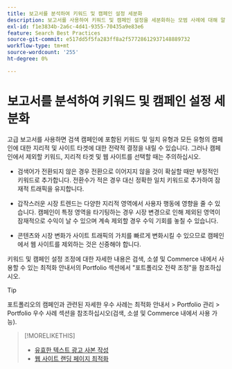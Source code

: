 ```yaml
---
title: 보고서를 분석하여 키워드 및 캠페인 설정 세분화
description: 보고서를 사용하여 키워드 및 캠페인 설정을 세분화하는 모범 사례에 대해 알아봅니다.
exl-id: f1e3834b-2a6c-4d41-9355-70435a9e83e6
feature: Search Best Practices
source-git-commit: e517dd5f5fa283ff8a2f57728612937148889732
workflow-type: tm+mt
source-wordcount: '255'
ht-degree: 0%

---
```


# 보고서를 분석하여 키워드 및 캠페인 설정 세분화

고급 보고서를 사용하면 검색 캠페인에 포함된 키워드 및 일치 유형과 모든 유형의 캠페인에 대한 지리적 및 사이트 타겟에 대한 전략적 결정을 내릴 수 있습니다. 그러나 캠페인에서 제외할 키워드, 지리적 타겟 및 웹 사이트를 선택할 때는 주의하십시오.

* 검색어가 전환되지 않은 경우 전환으로 이어지지 않을 것이 확실할 때만 부정적인 키워드로 추가합니다. 전환수가 적은 경우 대신 정확한 일치 키워드로 추가하여 잠재적 트래픽을 유지합니다.

* 갑작스러운 시장 트렌드는 다양한 지리적 영역에서 사용자 행동에 영향을 줄 수 있습니다. 캠페인이 특정 영역을 타기팅하는 경우 시장 변경으로 인해 제외된 영역이 잠재적으로 수익이 날 수 있으며 계속 제외할 경우 수익 기회를 놓칠 수 있습니다.

* 콘텐츠와 시장 변화가 사이트 트래픽의 가치를 빠르게 변화시킬 수 있으므로 캠페인에서 웹 사이트를 제외하는 것은 신중해야 합니다.

키워드 및 캠페인 설정 조정에 대한 자세한 내용은 검색, 소셜 및 Commerce 내에서 사용할 수 있는 최적화 안내서의 Portfolio 섹션에서 &quot;포트폴리오 전략 조정&quot;을 참조하십시오.<!-- verify convention for referencing Optimization Guide here -->

>[!TIP]
>
>포트폴리오의 캠페인과 관련된 자세한 우수 사례는 최적화 안내서 > Portfolio 관리 > Portfolio 우수 사례 섹션을 참조하십시오(검색, 소셜 및 Commerce 내에서 사용 가능).<!-- verify convention for referencing Optimization Guide here -->

>[!MORELIKETHIS]
>
>* [유효한 텍스트 광고 사본 작성](best-practices-write.md)
>* [웹 사이트 랜딩 페이지 최적화](best-practices-optimize.md)
